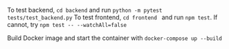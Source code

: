 To test backend, ```cd backend``` and run ```python -m pytest tests/test_backend.py```
To test frontend, ```cd frontend ``` and run `npm test`. If cannot, try ```npm test -- --watchAll=false```

Build Docker image and start the container with ```docker-compose up --build```